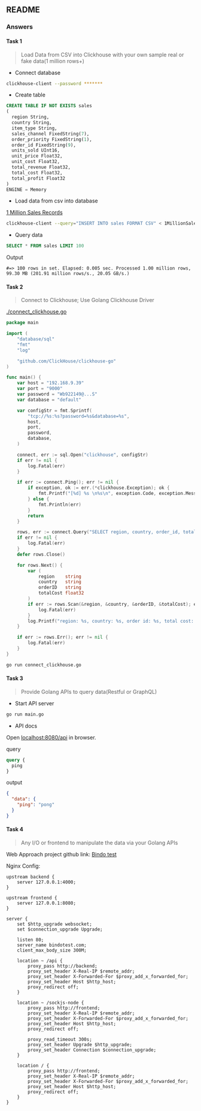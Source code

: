## README

### Answers

#### Task 1

> Load Data from CSV into Clickhouse with your own sample real or fake data(1 million rows+)

- Connect database

```sh
clickhouse-client --password *******
```

- Create table

```SQL
CREATE TABLE IF NOT EXISTS sales
(
  region String,
  country String,
  item_type String,
  sales_channel FixedString(7),
  order_priority FixedString(1),
  order_id FixedString(9),
  units_sold UInt16,
  unit_price Float32,
  unit_cost Float32,
  total_revenue Float32,
  total_cost Float32,
  total_profit Float32
)
ENGINE = Memory
```

- Load data from csv into database

[1 Million Sales Records](./1MillionSalesRecords.csv)

```sh
clickhouse-client --query="INSERT INTO sales FORMAT CSV" < 1MillionSalesRecords.csv --password ******
```

- Query data

```SQL
SELECT * FROM sales LIMIT 100
```

Output

```
#=> 100 rows in set. Elapsed: 0.005 sec. Processed 1.00 million rows, 99.30 MB (201.91 million rows/s., 20.05 GB/s.)
```

#### Task 2

> Connect to Clickhouse; Use Golang Clickhouse Driver

[./connect_clickhouse.go](./connect_clickhouse.go)

```go
package main

import (
	"database/sql"
	"fmt"
	"log"

	"github.com/ClickHouse/clickhouse-go"
)

func main() {
	var host = "192.168.9.39"
	var port = "9000"
	var password = "Wb922149@...S"
	var database = "default"

	var configStr = fmt.Sprintf(
		"tcp://%s:%s?password=%s&database=%s",
		host,
		port,
		password,
		database,
	)

	connect, err := sql.Open("clickhouse", configStr)
	if err != nil {
		log.Fatal(err)
	}

	if err := connect.Ping(); err != nil {
		if exception, ok := err.(*clickhouse.Exception); ok {
			fmt.Printf("[%d] %s \n%s\n", exception.Code, exception.Message, exception.StackTrace)
		} else {
			fmt.Println(err)
		}
		return
	}

	rows, err := connect.Query("SELECT region, country, order_id, total_cost FROM sales LIMIT 10")
	if err != nil {
		log.Fatal(err)
	}
	defer rows.Close()

	for rows.Next() {
		var (
			region    string
			country   string
			orderID   string
			totalCost float32
		)
		if err := rows.Scan(&region, &country, &orderID, &totalCost); err != nil {
			log.Fatal(err)
		}
		log.Printf("region: %s, country: %s, order id: %s, total cost: %v", region, country, orderID, totalCost)
	}

	if err := rows.Err(); err != nil {
		log.Fatal(err)
	}
}

```

```sh
go run connect_clickhouse.go
```

#### Task 3

> Provide Golang APIs to query data(Restful or GraphQL)

- Start API server

```sh
go run main.go
```

- API docs

Open [localhost:8080/api](http://localhost:8080/api) in browser.

query

```graphql
query {
  ping
}
```

output

```json
{
  "data": {
    "ping": "pong"
  }
}
```

#### Task 4

> Any I/O or frontend to manipulate the data via your Golang APIs

Web Approach project github link: [Bindo test](https://github.com/SasukeBo/bindo_test)

Nginx Config:

```nginx
upstream backend {
    server 127.0.0.1:4000;
}

upstream frontend {
    server 127.0.0.1:8080;
}

server {
    set $http_upgrade websocket;
    set $connection_upgrade Upgrade;

    listen 80;
    server_name bindotest.com;
    client_max_body_size 300M;

    location ~ /api {
        proxy_pass http://backend;
        proxy_set_header X-Real-IP $remote_addr;
        proxy_set_header X-Forwarded-For $proxy_add_x_forwarded_for;
        proxy_set_header Host $http_host;
        proxy_redirect off;
    }

    location ~ /sockjs-node {
        proxy_pass http://frontend;
        proxy_set_header X-Real-IP $remote_addr;
        proxy_set_header X-Forwarded-For $proxy_add_x_forwarded_for;
        proxy_set_header Host $http_host;
        proxy_redirect off;

        proxy_read_timeout 300s;
        proxy_set_header Upgrade $http_upgrade;
        proxy_set_header Connection $connection_upgrade;
    }

    location / {
        proxy_pass http://frontend;
        proxy_set_header X-Real-IP $remote_addr;
        proxy_set_header X-Forwarded-For $proxy_add_x_forwarded_for;
        proxy_set_header Host $http_host;
        proxy_redirect off;
    }
}
```
